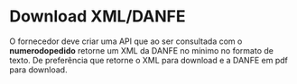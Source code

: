 # Download XML/DANFE

O fornecedor deve criar uma API que ao ser consultada com o **numerodopedido** retorne um XML da DANFE no mínimo no formato de texto. De preferência que retorne o XML para download e a DANFE em pdf para download.